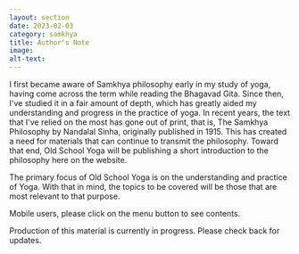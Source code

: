 ```yaml
---
layout: section
date: 2023-02-03
category: samkhya
title: Author's Note
image: 
alt-text: 
---
```

I first became aware of Samkhya philosophy early in my study of yoga, having come across the term while reading the Bhagavad Gita. Since then, I've studied it in a fair amount of depth, which has greatly aided my understanding and progress in the practice of yoga. In recent years, the text that I've relied on the most has gone out of print, that is, The Samkhya Philosophy by Nandalal Sinha, originally published in 1915. This has created a need for materials that can continue to transmit the philosophy. Toward that end, Old School Yoga will be publishing a short introduction to the philosophy here on the website. 

The primary focus of Old School Yoga is on the understanding and practice of Yoga. With that in mind, the topics to be covered will be those that are most relevant to that purpose. 

Mobile users, please click on the menu button to see contents.

Production of this material is currently in progress. Please check back for updates.
